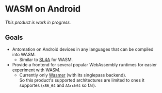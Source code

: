# WASM on Android

*This product is work in progress.*

## Goals

- Antomation on Android devices in any languages that can be compiled into WASM.
    - Similar to [SL4A](https://github.com/damonkohler/sl4a) for WASM.
- Provide a frontend for several popular WebAssembly runtimes for easier experiment with WASM.
    - Currently only [Wasmer](https://github.com/wasmerio/wasmer) (with its singlepass backend).  
      So this product's supported architectures are limited to ones it supportes (`x86_64` and `AArch64` so far).
